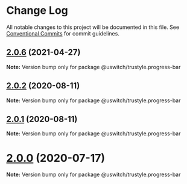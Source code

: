 # Change Log

All notable changes to this project will be documented in this file.
See [Conventional Commits](https://conventionalcommits.org) for commit guidelines.

## [2.0.6](https://github.com/uswitch/trustyle/compare/@uswitch/trustyle.progress-bar@2.0.5...@uswitch/trustyle.progress-bar@2.0.6) (2021-04-27)

**Note:** Version bump only for package @uswitch/trustyle.progress-bar





## [2.0.2](https://github.com/uswitch/trustyle/compare/@uswitch/trustyle.progress-bar@2.0.1...@uswitch/trustyle.progress-bar@2.0.2) (2020-08-11)

**Note:** Version bump only for package @uswitch/trustyle.progress-bar





## [2.0.1](https://github.com/uswitch/trustyle/compare/@uswitch/trustyle.progress-bar@2.0.0...@uswitch/trustyle.progress-bar@2.0.1) (2020-08-11)

**Note:** Version bump only for package @uswitch/trustyle.progress-bar





# [2.0.0](https://github.com/uswitch/trustyle/compare/@uswitch/trustyle.progress-bar@1.1.0...@uswitch/trustyle.progress-bar@2.0.0) (2020-07-17)

**Note:** Version bump only for package @uswitch/trustyle.progress-bar
